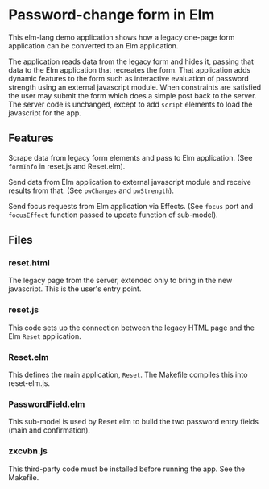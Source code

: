 # Password-change form in Elm

This elm-lang demo application shows how a legacy one-page form application can be converted to an Elm application.

The application reads data from the legacy form and hides it, passing that data to the Elm application that recreates the form. That application adds dynamic features to the form such as interactive evaluation of password strength using an external javascript module. When constraints are satisfied the user may submit the form which does a simple post back to the server. The server code is unchanged, except to add `script` elements to load the javascript for the app.

## Features ##

Scrape data from legacy form elements and pass to Elm application. (See `formInfo` in reset.js and Reset.elm).

Send data from Elm application to external javascript module and receive results from that. (See `pwChanges` and `pwStrength`).

Send focus requests from Elm application via Effects. (See `focus` port and `focusEffect` function passed to update function of sub-model).

## Files ##

### reset.html ###
The legacy page from the server, extended only to bring in the new javascript. This is the user's entry point.

### reset.js ###
This code sets up the connection between the legacy HTML page and the Elm `Reset` application.

### Reset.elm ###
This defines the main application, `Reset`. The Makefile compiles this into reset-elm.js.

### PasswordField.elm ###
This sub-model is used by Reset.elm to build the two password entry fields (main and confirmation).

### zxcvbn.js ###
This third-party code must be installed before running the app. See the Makefile.
